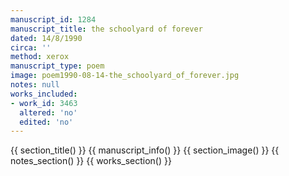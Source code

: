 ```yaml
---
manuscript_id: 1284
manuscript_title: the schoolyard of forever
dated: 14/8/1990
circa: ''
method: xerox
manuscript_type: poem
image: poem1990-08-14-the_schoolyard_of_forever.jpg
notes: null
works_included:
- work_id: 3463
  altered: 'no'
  edited: 'no'
---
```


{{ section_title() }}
{{ manuscript_info() }}
{{ section_image() }}
{{ notes_section() }}
{{ works_section() }}
